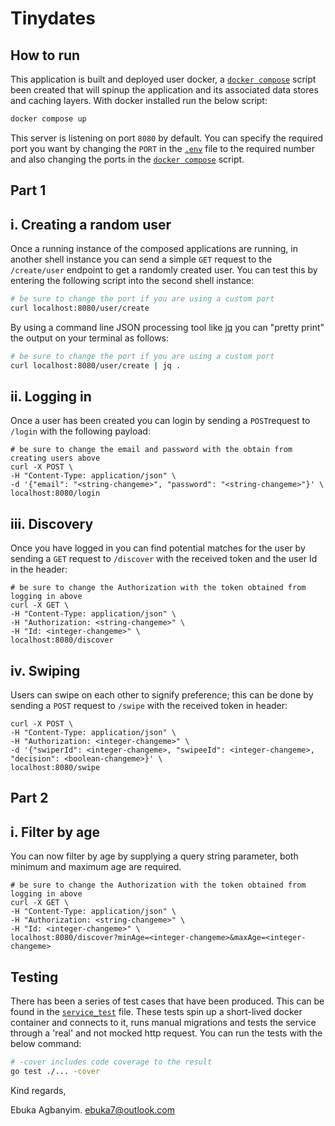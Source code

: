 # Tinydates

## How to run
This application is built and deployed user docker, a [`docker compose`](./docker-compose.yaml) script been created that will spinup the application and its associated data stores and caching layers. With docker installed run the below script:

```sh
docker compose up
```

This server is listening on port `8080` by default. You can specify the required port you want by changing the `PORT` in the [`.env`](./.env) file to the required number and also changing the ports in the [`docker compose`](./docker-compose.yaml) script.

## Part 1

## i. Creating a random user

Once a running instance of the composed applications are running, in another shell instance you can send a simple `GET` request to the `/create/user` endpoint to get a randomly created user. You can test this by entering the following script into the second shell instance:

```sh
# be sure to change the port if you are using a custom port
curl localhost:8080/user/create
```

By using a command line JSON processing tool like [jq](https://stedolan.github.io/jq/) you can "pretty print" the output on your terminal as follows:

```sh
# be sure to change the port if you are using a custom port
curl localhost:8080/user/create | jq .
```

## ii. Logging in

Once a user has been created you can login by sending a `POST`request to `/login` with the following payload:

```
# be sure to change the email and password with the obtain from creating users above
curl -X POST \
-H "Content-Type: application/json" \
-d '{"email": "<string-changeme>", "password": "<string-changeme>"}' \
localhost:8080/login
```

## iii. Discovery

Once you have logged in you can find potential matches for the user by sending a `GET` request to `/discover` with the received token and the user Id in the header:

```
# be sure to change the Authorization with the token obtained from logging in above
curl -X GET \
-H "Content-Type: application/json" \
-H "Authorization: <string-changeme>" \
-H "Id: <integer-changeme>" \
localhost:8080/discover
```

## iv. Swiping

Users can swipe on each other to signify preference; this can be done by sending a `POST` request to `/swipe` with the received token in header:

```
curl -X POST \
-H "Content-Type: application/json" \
-H "Authorization: <integer-changeme>" \
-d '{"swiperId": <integer-changeme>, "swipeeId": <integer-changeme>, "decision": <boolean-changeme>}' \
localhost:8080/swipe
```

## Part 2

## i. Filter by age

You can now filter by age by supplying a query string parameter, both minimum and maximum age are required. 

```
# be sure to change the Authorization with the token obtained from logging in above
curl -X GET \
-H "Content-Type: application/json" \
-H "Authorization: <string-changeme>" \
-H "Id: <integer-changeme>" \
localhost:8080/discover?minAge=<integer-changeme>&maxAge=<integer-changeme>
```

## Testing

There has been a series of test cases that have been produced. This can be found in the [`service_test`](./service_test.go) file. 
These tests spin up a short-lived docker container and connects to it, runs manual migrations and tests the service through a 'real' and not mocked http request.
You can run the tests with the below command:

```sh
# -cover includes code coverage to the result
go test ./... -cover
```

Kind regards,

Ebuka Agbanyim.
ebuka7@outlook.com
